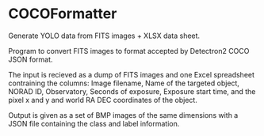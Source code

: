 # COCOFormatter

Generate YOLO data from FITS images + XLSX data sheet.

Program to convert FITS images to format accepted by Detectron2 COCO JSON format.

The input is recieved as a dump of FITS images and one Excel spreadsheet contraining the columns: Image filename, Name of the targeted object, NORAD ID, Observatory, Seconds of exposure, Exposure start time, and the pixel x and y and world RA DEC coordinates of the object.

Output is given as a set of BMP images of the same dimensions with a JSON file containing the class and label information.
